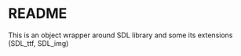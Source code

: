 # README #

This is an object wrapper around SDL library and some its extensions (SDL_ttf, SDL_img)
